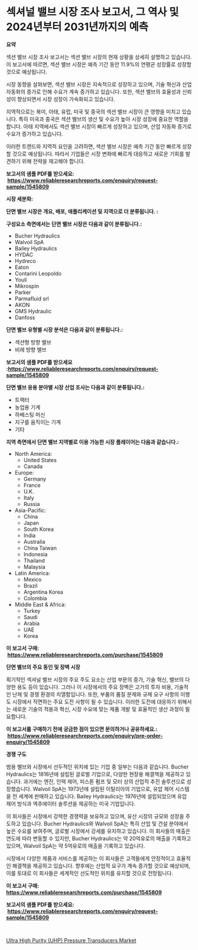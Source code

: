 <p><h1>섹셔널 밸브 시장 조사 보고서, 그 역사 및 2024년부터 2031년까지의 예측</h1></p><p><strong>요약</strong></p>
<p><p>섹션 밸브 시장 조사 보고서는 섹션 밸브 시장의 현재 상황을 상세히 설명하고 있습니다. 이 보고서에 따르면, 섹션 밸브 시장은 예측 기간 동안 11.9%의 연평균 성장률로 성장할 것으로 예상됩니다. </p><p>시장 동향을 살펴보면, 섹션 밸브 시장은 지속적으로 성장하고 있으며, 기술 혁신과 산업 자동화의 증가로 인해 수요가 계속 증가하고 있습니다. 또한, 섹션 밸브의 효율성과 신뢰성이 향상되면서 시장 성장이 가속화되고 있습니다. </p><p>지역적으로는 북미, 아태, 유럽, 미국 및 중국의 섹션 밸브 시장이 큰 영향을 미치고 있습니다. 특히 미국과 중국은 섹션 밸브의 생산 및 수요가 높아 시장 성장에 중요한 역할을 합니다. 아태 지역에서도 섹션 밸브 시장이 빠르게 성장하고 있으며, 산업 자동화 증가로 수요가 증가하고 있습니다.</p><p>이러한 트렌드와 지역적 요인을 고려하면, 섹션 밸브 시장은 예측 기간 동안 빠르게 성장할 것으로 예상됩니다. 따라서 기업들은 시장 변화에 빠르게 대응하고 새로운 기회를 발견하기 위해 전략을 재고해야 합니다.</p></p>
<p><strong>보고서의 샘플 PDF를 받으세요: &nbsp;<a href="https://www.reliableresearchreports.com/enquiry/request-sample/1545809">https://www.reliableresearchreports.com/enquiry/request-sample/1545809</a></strong></p>
<p><strong>시장 세분화:</strong></p>
<p><strong> 단면 밸브 시장은 개요, 배포, 애플리케이션 및 지역으로 더 분류됩니다. :</strong></p>
<p><strong>구성요소 측면에서는 단면 밸브 시장은 다음과 같이 분류됩니다.:</strong></p>
<p><ul><li>Bucher Hydraulics</li><li>Walvoil SpA</li><li>Bailey Hydraulics</li><li>HYDAC</li><li>Hydreco</li><li>Eaton</li><li>Contarini Leopoldo</li><li>Youli</li><li>Mikrospin</li><li>Parker</li><li>Parmafluid srl</li><li>AKON</li><li>GMS Hydraulic</li><li>Danfoss</li></ul></p>
<p><strong> 단면 밸브 유형별 시장 분석은 다음과 같이 분류됩니다.:</strong></p>
<p><ul><li>섹션형 방향 밸브</li><li>비례 방향 밸브</li></ul></p>
<p><strong>보고서의 샘플 PDF를 받으세요 :<a href="https://www.reliableresearchreports.com/enquiry/request-sample/1545809">https://www.reliableresearchreports.com/enquiry/request-sample/1545809</a></strong></p>
<p><strong> 단면 밸브 응용 분야별 시장 산업 조사는 다음과 같이 분류됩니다.:</strong></p>
<p><ul><li>트랙터</li><li>농업용 기계</li><li>하베스팅 머신</li><li>지구를 움직이는 기계</li><li>기타</li></ul></p>
<p><strong>지역 측면에서 단면 밸브 지역별로 이용 가능한 시장 플레이어는 다음과 같습니다.:</strong></p>
<p><ul>
    <li>
        North America:
        <ul>
            <li>United States</li>
            <li>Canada</li>
        </ul>
    </li>
    <li>
        Europe:
        <ul>
            <li>Germany</li>
            <li>France</li>
            <li>U.K.</li>
            <li>Italy</li>
            <li>Russia</li>
        </ul>
    </li>
    <li>
        Asia-Pacific:
        <ul>
            <li>China</li>
            <li>Japan</li>
            <li>South Korea</li>
            <li>India</li>
            <li>Australia</li>
            <li>China Taiwan</li>
            <li>Indonesia</li>
            <li>Thailand</li>
            <li>Malaysia</li>
        </ul>
    </li>
    <li>
        Latin America:
        <ul>
            <li>Mexico</li>
            <li>Brazil</li>
            <li>Argentina Korea</li>
            <li>Colombia</li>
        </ul>
    </li>
    <li>
        Middle East & Africa:
        <ul>
            <li>Turkey</li>
            <li>Saudi</li>
            <li>Arabia</li>
            <li>UAE</li>
            <li>Korea</li>
        </ul>
    </li>
    </ul></p>
<p><strong>이 보고서 구매: &nbsp;<a href="https://www.reliableresearchreports.com/purchase/1545809">https://www.reliableresearchreports.com/purchase/1545809</a></strong></p>
<p><strong>단면 밸브의 주요 동인 및 장벽 시장</strong></p>
<p><p>획기적인 섹셔널 밸브 시장의 주요 주도 요소는 산업 부문의 증가, 기술 혁신, 밸브의 다양한 용도 등이 있습니다. 그러나 이 시장에서의 주요 장벽은 고가의 투자 비용, 기술적인 난제 및 경쟁 환경의 치열함입니다. 또한, 부품의 품질 문제와 규제 요구 사항의 이행도 시장에서 직면하는 주요 도전 사항이 될 수 있습니다. 이러한 도전에 대응하기 위해서는 새로운 기술의 적용과 혁신, 시장 수요에 맞는 제품 개발 및 효율적인 생산 과정이 필요합니다.</p></p>
<p><strong>이 보고서를 구매하기 전에 궁금한 점이 있으면 문의하거나 공유하세요.: &nbsp;<a href="https://www.reliableresearchreports.com/enquiry/pre-order-enquiry/1545809">https://www.reliableresearchreports.com/enquiry/pre-order-enquiry/1545809</a></strong></p>
<p><strong>경쟁 구도</strong></p>
<p><p>범용 밸브와 시장에서 선두적인 위치에 있는 기업 중 일부는 다음과 같습니다. Bucher Hydraulics는 1816년에 설립된 글로벌 기업으로, 다양한 현장용 해결책을 제공하고 있습니다. 과거에는 엔진, 인력 제어, 피스톤 펌프 및 모터 상의 산업적 추진 솔루션으로 성장했습니다. Walvoil SpA는 1973년에 설립된 이탈리아의 기업으로, 유압 제어 시스템을 전 세계에 판매하고 있습니다. Bailey Hydraulics는 1976년에 설립되었으며 유압 제어 방식과 액추에이터 솔루션을 제공하는 미국 기업입니다. </p><p>이 회사들은 시장에서 강력한 경쟁력을 보유하고 있으며, 유산 시장의 규모와 성장을 주도하고 있습니다. Bucher Hydraulics와 Walvoil SpA는 특히 산업 및 건설 분야에서 높은 수요를 보여주며, 글로벌 시장에서 강세를 유지하고 있습니다. 이 회사들의 매출은 연도에 따라 변동할 수 있지만, Bucher Hydraulics는 약 20억유로의 매출을 기록하고 있으며, Walvoil SpA는 약 5억유로의 매출을 기록하고 있습니다.</p><p>시장에서 다양한 제품과 서비스를 제공하는 이 회사들은 고객들에게 안정적이고 효율적인 해결책을 제공하고 있습니다. 향후에는 산업적 요구가 계속 증가할 것으로 예상되며, 이를 토대로 이 회사들은 세계적인 선도적인 위치를 유지할 것으로 전망됩니다.</p></p>
<p><strong>이 보고서 구매: &nbsp; <a href="https://www.reliableresearchreports.com/purchase/1545809">https://www.reliableresearchreports.com/purchase/1545809</a></strong></p>
<p><strong>보고서의 샘플 PDF를 받으세요: &nbsp;<a href="https://www.reliableresearchreports.com/enquiry/request-sample/1545809">https://www.reliableresearchreports.com/enquiry/request-sample/1545809</a></strong><strong></strong></p>
<p>&nbsp;</p>
<p><p><a href="https://github.com/WillieWoodard/Market-Research-Report-List-4/blob/main/ultra-high-purity-uhp-pressure-transducers-market.md">Ultra High Purity (UHP) Pressure Transducers Market</a></p></p>